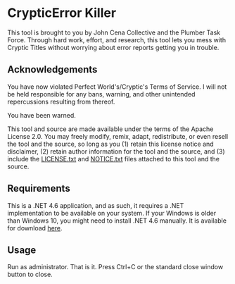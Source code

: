 # CrypticError Killer
This tool is brought to you by John Cena Collective and the Plumber Task Force. Through hard work, effort, and research, this tool lets you mess with Cryptic Titles without worrying about error reports getting you in trouble.

## Acknowledgements
You have now violated Perfect World's/Cryptic's Terms of Service. I will not be held responsible for any bans, warning, and other unintended repercussions resulting from thereof.

You have been warned.

This tool and source are made available under the terms of the Apache License 2.0. You may freely modify, remix, adapt, redistribute, or even resell the tool and the source, so long as you (1) retain this license notice and disclaimer, (2) retain author information for the tool and the source, and (3) include the [LICENSE.txt](https://github.com/PlumberTaskForce/Error-Reporter-Killer/blob/master/LICENSE.TXT) and [NOTICE.txt](https://github.com/PlumberTaskForce/Error-Reporter-Killer/blob/master/NOTICE.TXT) files attached to this tool and the source.

## Requirements
This is a .NET 4.6 application, and as such, it requires a .NET implementation to be available on your system. If your Windows is older than Windows 10, you might need to install .NET 4.6 manually. It is available for download [here](https://www.microsoft.com/en-us/download/details.aspx?id=48130).

## Usage
Run as administrator. That is it. Press Ctrl+C or the standard close window button to close.
